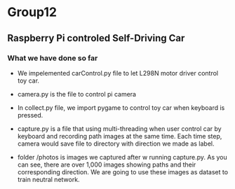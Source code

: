 # Group12
## Raspberry Pi controled Self-Driving Car

### What we have done so far


- We impelemented carControl.py file to let L298N motor driver control toy car. 

- camera.py is the file to control pi camera

- In collect.py file, we import pygame to control toy car when keyboard is pressed. 

- capture.py is a file that using multi-threading when user control car by keyboard and recording path images at the same time. Each time step, camera would save file to directory with direction we made as label. 

- folder /photos is images we captured after w running capture.py. As you can see, there are over 1,000 images showing paths and their corresponding direction. We are going to use these images as dataset to train neutral network.



